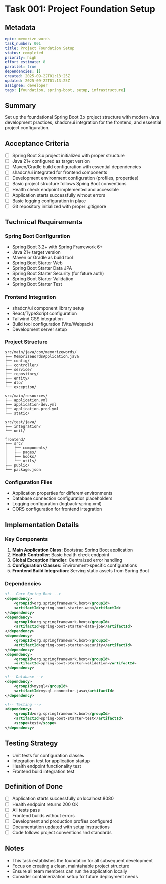# Task 001: Project Foundation Setup

## Metadata
```yaml
epic: memorize-words
task_number: 001
title: Project Foundation Setup
status: completed
priority: high
effort_estimate: 8
parallel: true
dependencies: []
created: 2025-09-22T01:13:25Z
updated: 2025-09-22T01:13:25Z
assignee: developer
tags: [foundation, spring-boot, setup, infrastructure]
```

## Summary
Set up the foundational Spring Boot 3.x project structure with modern Java development practices, shadcn/ui integration for the frontend, and essential project configuration.

## Acceptance Criteria
- [ ] Spring Boot 3.x project initialized with proper structure
- [ ] Java 21+ configured as target version
- [ ] Maven/Gradle build configuration with essential dependencies
- [ ] shadcn/ui integrated for frontend components
- [ ] Development environment configuration (profiles, properties)
- [ ] Basic project structure follows Spring Boot conventions
- [ ] Health check endpoint implemented and accessible
- [ ] Application starts successfully without errors
- [ ] Basic logging configuration in place
- [ ] Git repository initialized with proper .gitignore

## Technical Requirements

### Spring Boot Configuration
- Spring Boot 3.2+ with Spring Framework 6+
- Java 21+ target version
- Maven or Gradle as build tool
- Spring Boot Starter Web
- Spring Boot Starter Data JPA
- Spring Boot Starter Security (for future auth)
- Spring Boot Starter Validation
- Spring Boot Starter Test

### Frontend Integration
- shadcn/ui component library setup
- React/TypeScript configuration
- Tailwind CSS integration
- Build tool configuration (Vite/Webpack)
- Development server setup

### Project Structure
```
src/main/java/com/memorizewords/
├── MemorizeWordsApplication.java
├── config/
├── controller/
├── service/
├── repository/
├── entity/
├── dto/
└── exception/

src/main/resources/
├── application.yml
├── application-dev.yml
├── application-prod.yml
└── static/

src/test/java/
├── integration/
└── unit/

frontend/
├── src/
│   ├── components/
│   ├── pages/
│   ├── hooks/
│   └── utils/
├── public/
└── package.json
```

### Configuration Files
- Application properties for different environments
- Database connection configuration placeholders
- Logging configuration (logback-spring.xml)
- CORS configuration for frontend integration

## Implementation Details

### Key Components
1. **Main Application Class**: Bootstrap Spring Boot application
2. **Health Controller**: Basic health check endpoint
3. **Global Exception Handler**: Centralized error handling
4. **Configuration Classes**: Environment-specific configurations
5. **Frontend Build Integration**: Serving static assets from Spring Boot

### Dependencies
```xml
<!-- Core Spring Boot -->
<dependency>
    <groupId>org.springframework.boot</groupId>
    <artifactId>spring-boot-starter-web</artifactId>
</dependency>
<dependency>
    <groupId>org.springframework.boot</groupId>
    <artifactId>spring-boot-starter-data-jpa</artifactId>
</dependency>
<dependency>
    <groupId>org.springframework.boot</groupId>
    <artifactId>spring-boot-starter-security</artifactId>
</dependency>
<dependency>
    <groupId>org.springframework.boot</groupId>
    <artifactId>spring-boot-starter-validation</artifactId>
</dependency>

<!-- Database -->
<dependency>
    <groupId>mysql</groupId>
    <artifactId>mysql-connector-java</artifactId>
</dependency>

<!-- Testing -->
<dependency>
    <groupId>org.springframework.boot</groupId>
    <artifactId>spring-boot-starter-test</artifactId>
    <scope>test</scope>
</dependency>
```

## Testing Strategy
- Unit tests for configuration classes
- Integration test for application startup
- Health endpoint functionality test
- Frontend build integration test

## Definition of Done
- [ ] Application starts successfully on localhost:8080
- [ ] Health endpoint returns 200 OK
- [ ] All tests pass
- [ ] Frontend builds without errors
- [ ] Development and production profiles configured
- [ ] Documentation updated with setup instructions
- [ ] Code follows project conventions and standards

## Notes
- This task establishes the foundation for all subsequent development
- Focus on creating a clean, maintainable project structure
- Ensure all team members can run the application locally
- Consider containerization setup for future deployment needs